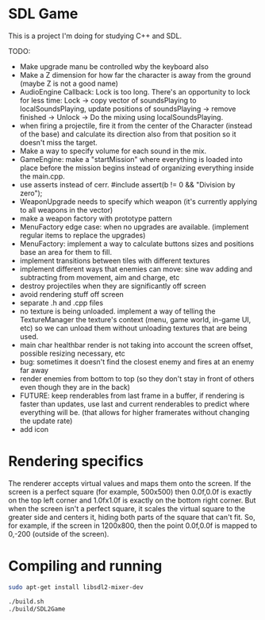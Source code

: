 # SDL Game

This is a project I'm doing for studying C++ and SDL.

TODO:
- Make upgrade manu be controlled wby the keyboard also
- Make a Z dimension for how far the character is away from the ground (maybe Z is not a good name)
- AudioEngine Callback: Lock is too long. There's an opportunity to lock for less time: Lock -> copy vector of soundsPlaying to localSoundsPlaying, update positions of soundsPlaying -> remove finished -> Unlock -> Do the mixing using localSoundsPlaying.
- when firing a projectile, fire it from the center of the Character (instead of the base) and calculate its direction also from that position so it doesn't miss the target. 
- Make a way to specify volume for each sound in the mix.
- GameEngine: make a "startMission" where everything is loaded into place before the mission begins instead of organizing everything inside the main.cpp.
- use asserts instead of cerr. #include <cassert> assert(b != 0 && "Division by zero");
- WeaponUpgrade needs to specify which weapon (it's currently applying to all weapons in the vector)
- make a weapon factory with prototype pattern
- MenuFactory edge case: when no upgrades are available. (implement regular items to replace the upgrades)
- MenuFactory: implement a way to calculate buttons sizes and positions base an area for them to fill.
- implement transitions between tiles with different textures
- implement different ways that enemies can move: sine wav adding and subtracting from movement, aim and charge, etc
- destroy projectiles when they are significantly off screen
- avoid rendering stuff off screen
- separate .h and .cpp files
- no texture is being unloaded. implement a way of telling the TextureManager the texture's context (menu, game world, in-game UI, etc) so we can unload them without unloading textures that are being used.
- main char healthbar render is not taking into account the screen offset, possible resizing necessary, etc
- bug: sometimes it doesn't find the closest enemy and fires at an enemy far away
- render enemies from bottom to top (so they don't stay in front of others even though they are in the back)
- FUTURE: keep renderables from last frame in a buffer, if rendering is faster than updates, use last and current renderables to predict where everything will be. (that allows for higher framerates without changing the update rate)
- add icon

# Rendering specifics

The renderer accepts virtual values and maps them onto the screen. If the screen is a perfect square (for example, 500x500) then 0.0f,0.0f is exactly on the top left corner and 1.0fx1.0f is exactly on the bottom right corner.
But when the screen isn't a perfect square, it scales the virtual square to the greater side and centers it, hiding both parts of the square that can't fit. So, for example, if the screen in 1200x800, then the point 0.0f,0.0f is mapped to 0,-200 (outside of the screen).

# Compiling and running

```bash
sudo apt-get install libsdl2-mixer-dev
```

```bash
./build.sh
./build/SDL2Game
```
